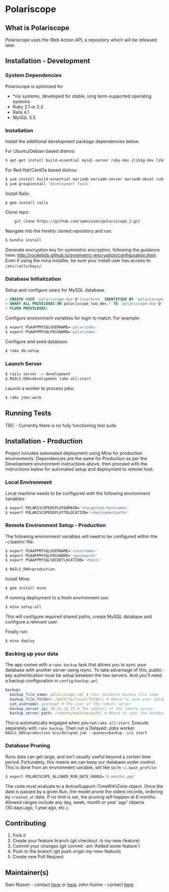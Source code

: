 Polariscope
===========

What is Polariscope
-------------------

Polariscope uses the Web Action API, a repository which will be released later.

Installation - Development
--------------------------

### System Dependencies

Polariscope is optimized for

* \*nix systems, developed for stable, long term-supported operating systems
*	Ruby 2.1 or 2.2
* Rails 4.1
*	MySQL 5.5

### Installation

Install the additional development package dependencies below.

For Ubuntu/Debian based distros:

```bash
$ apt-get install build-essential mysql-server ruby-dev zlib1g-dev libmysqlclient-dev libsqlite3-dev git
```

For Red Hat/CentOs based distros:

```bash
$ yum install build-essential mariadb mariadb-server mariadb-devel ruby-devel zlib-devel sqlite-devel git libyaml-devel readline-devel libffi-devel openssl-devel
$ yum groupinstall 'Development Tools'
```

Install Rails:

```bash
$ gem install rails
```

Clone repo:

```bash
	git clone https://github.com/samnissen/polariscope_2.git
```

Navigate into the freshly cloned repository and run:

```bash
$ bundle install
```

Generate encryption key for symmetric encryption, following the guidance here:
http://rocketjob.github.io/symmetric-encryption/configuration.html.
Even if using the mina installer, be sure your install user has access to
`/etc/rails/keys/`.

### Database Initialization


Setup and configure users for MySQL database.

```sql
> CREATE USER 'polariscope-dev'@'localhost' IDENTIFIED BY 'polariscope-dev';
> GRANT ALL PRIVILEGES ON polariscope_two_dev.* TO 'polariscope-dev'@'localhost' WITH GRANT OPTION;
> FLUSH PRIVILEGES;
```

Configure environment variables for login to match. For example:

```bash
$ export PSAAPPMYSQLUSERNAME='polarisdev'
$ export PSAAPPMYSQLPASSWORD='polarisdev'
```

Configure and seed database:

```bash
$ rake db:setup
```

### Launch Server

```bash
$ rails server -e development
$ RAILS_ENV=development rake all:start
```

Launch a worker to process jobs:

```bash
$ rake jobs:work
```

Running Tests
-------------

TBC - Currently there is no fully functioning test suite.

Installation - Production
-------------------------
Project includes automated deployment using Mina for production environments. Dependencies are the same for Production as per the Development environment instructions above, then proceed with the instructions below for automated setup and deployment to remote host.

### Local Environment
Local machine needs to be configured with the following environment variables:

```bash
$ export POLARISCOPEDEPLOYDOMAIN='<targetssh-hostname>'
$ export POLARISCOPEDEPLOYTOLOCATION='<deploymentpath>'
```

### Remote Environment Setup - Production
The following environment variables will need to be configured within the ~/.bashrc file:

```bash
$ export PSAAPPMYSQLUSERNAME='<username>'
$ export PSAAPPMYSQLPASSWORD='<password>'
$ export PSAAPPMYSQLSOCKETLOCATION='<host>'

$ RAILS_ENV=production
```

Install Mina:

```bash
$ gem install mina
```

If running deployment to a fresh environment use:

```bash
$ mina setup:all
```

This will configure required shared paths, create MySQL database and configure a relevant user.

Finally run:

```bash
$ mina deploy
```

### Backing up your data

The app comes with a `rake backup` task that allows you to sync your database
with another server using rsync. To take advantage of this, public-key
authentication must be setup between the two servers. And you'll need a
backup configuration in `config/backup.yml`

```yaml
backup:
  backup_file_name: polariscope.sql # Your database backup file name
  backup_file_folder: /path/to/local/folder/ # Where to save your database backup
  ssh_username: youruser # The user of the remote server
  backup_server_ip: 10.11.12.13 # The address of the remote server
  backup_server_path: /remote/machine/path/ # Where to sync the database backup to
```

This is automatically engaged when you run `rake all:start`.
Execute separately with `rake backup`. Then run a Delayed::Jobs worker.
`RAILS_ENV=production bin/delayed_job --queues=backup -i=1 start`

### Database Pruning

Runs data can get large, and isn't usually useful beyond a certain time period.
Fortunately, this means we can keep our database under control.
This is done from an environment variable, set like so in `~/.bash_profile`:

```bash
$ export POLARISCOPE_ALLOWED_RUN_DATE_RANGE='6.months.ago'
```

The code must evaluate to a ActiveSupport::TimeWithZone object.
Once the date is passed by a given Run, the model prune the oldest records,
ordering by `created_at` date. If no limit is set, the pruning
will happen at 6 months. Allowed ranges include any day, week,
month or year 'ago' objects (30.days.ago, 1.year.ago, etc.).

## Contributing

1. Fork it
2. Create your feature branch (git checkout -b my-new-feature)
3. Commit your changes (git commit -am 'Added some feature')
4. Push to the branch (git push origin my-new-feature)
5. Create new Pull Request

## Maintainer(s)

Sam Nissen - contact [here](mailto:scnissen@gmail.com) or [here](mailto:samuel.nissen@rakuten.com)
John Hulme - contact [here](mailto:john.hulme@rakuten.com)
